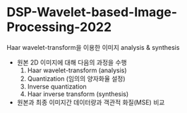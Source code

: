 # DSP-Wavelet-based-Image-Processing-2022
Haar wavelet-transform을 이용한 이미지 analysis &amp; synthesis  

  + 원본 2D 이미지에 대해 다음의 과정을 수행
    1. Haar wavelet-transform (analysis)
    2. Quantization (임의의 양자화율 설정)
    3. Inverse quantization
    4. Haar inverse transform (synthesis)  
  + 원본과 최종 이미지간 데이터량과 객관적 화질(MSE) 비교
